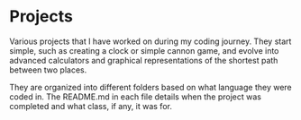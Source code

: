 # Projects
Various projects that I have worked on during my coding journey. They start simple, such as creating a clock or simple cannon game, and evolve into advanced calculators and graphical representations of the shortest path between two places.

They are organized into different folders based on what language they were coded in. The README.md in each file details when the project was completed and what class, if any, it was for.